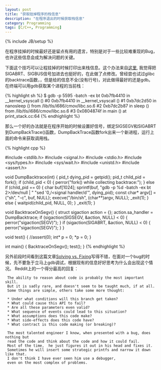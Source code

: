 ```yaml
---
layout: post
title: "获取挂掉程序的栈信息"
description: "在程序退出的时候获取栈信息"
category: Programming
tags: [C/C++, Programming]
---
```

{% include JB/setup %}

在程序挂掉的时候最好还是留点有用的遗言，特别是对于一些比较难重现的Bug，也许这些信息会成为解决问题的关键。

下面这个技巧可以让程挂掉的时候打印出来栈信息。这个办法来自[这里](http://neugierig.org/software/blog/2012/06/backtraces.html), 我觉得把SIGABRT、SIGBUS信号加进去也挺好的，在此做了点修改。曾经尝也试过glibc的backtrace函数，，但是给的信息不全(没有行号)，对此做得最好的还是gdb。 在终端可以用gdb获取某个进程的当前栈：

{% highlight sh %}
$ gdb -p 5595 -batch -ex bt
0xb7fb4410 in __kernel_vsyscall ()
#0  0xb7fb4410 in __kernel_vsyscall ()
#1  0xb7dc2d50 in nanosleep () from /lib/tls/i686/cmov/libc.so.6
#2  0xb7dc2b87 in sleep () from /lib/tls/i686/cmov/libc.so.6
#3  0x0804874f in main () at print_stack.cc:64
{% endhighlight %}


那么一个好的办法就是在程序开始的时候设置好信号，绑定SIGSEGV和SIGABRT到DumpBackTrace()函数，DumpBackTrace函数fork出来一个新进程，运行上面的命令来获取调用栈。

{% highlight cpp %}

#include <stdlib.h>
#include <signal.h>
#include <stdio.h>
#include <sys/types.h>
#include <sys/wait.h>
#include <unistd.h>
#include <assert.h>

void DumpBacktrace(int) {
    pid_t dying_pid = getpid();
    pid_t child_pid = fork();
    if (child_pid < 0) {
        perror("fork() while collecting backtrace:");
    } else if (child_pid == 0) {
        char buf[1024];
        sprintf(buf, "gdb -p %d -batch -ex bt 2>/dev/null | "
                "sed '0,/<signal handler/d'", dying_pid);
        const char* argv[] = {"sh", "-c", buf, NULL};
        execve("/bin/sh", (char**)argv, NULL);
        _exit(1);
    } else {
        waitpid(child_pid, NULL, 0);
    }
    _exit(1);
}

void BacktraceOnSegv() {
    struct sigaction action = {};
    action.sa_handler = DumpBacktrace;
    if (sigaction(SIGSEGV, &action, NULL) < 0) {
        perror("sigaction(SEGV)");
    }
    if (sigaction(SIGABRT, &action, NULL) < 0) {
        perror("sigaction(SEGV)");
    }
}

void test() {
    //assert(0);
    int* p = 0;
    *p = 0;
}

int main() {
    BacktraceOnSegv();
    test();
}
{% endhighlight %}

另外前段时间看到这篇文章[Solving vs. Fixing](http://www.runswift.ly/solving-bugs.html)写得不错，在面对一个bug的时候，先不要急于立马上gdb调试，根据现有的信息好好思考为什么会出现这个情况。
Reddit上的一个得分最高的回复：


     The ability to reason about code is probably the most important skill. 
     But it is sadly rare, and doesn't seem to be taught much, if at all.
     Some things are simple, others take some more thought:

     * Under what conditions will this branch get taken?
     * What could cause this API to fail?
     * Are all these parameters even valid?
     * What sequence of events could lead to this situation?
     * What assumptions does this code make?
     * What side-effects does this code have?
     * What contract is this code making (or breaking)?
     
     The most talented engineer I know, when presented with a bug, does nothing but 
     read the code and think about the code and how it could fail. 
     Most of the time,  he just figures it out in his head and fixes it. 
     Sometimes he will insert some strategic printfs and narrow it down like that. 
     I don't think I have ever seen him use a debugger, 
     even on the most complex of problems.

